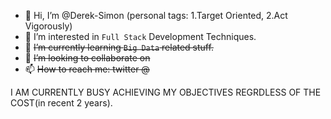 - 👋 Hi, I’m @Derek-Simon (personal tags: 1.Target Oriented, 2.Act Vigorously)
- 👀 I’m interested in `Full Stack` Development Techniques.
- 🌱 <del>I’m currently learning `Big Data` related stuff.<del>
- 💞️ <del>I’m looking to collaborate on <del> 
- 📫 <del>How to reach me: twitter @</del>
  
I AM CURRENTLY BUSY ACHIEVING MY OBJECTIVES REGRDLESS OF THE COST(in recent 2 years).  

<!---
Derek-Simon/Derek-Simon is a ✨ special ✨ repository because its `README.md` (this file) appears on your GitHub profile.
You can click the Preview link to take a look at your changes.
--->
